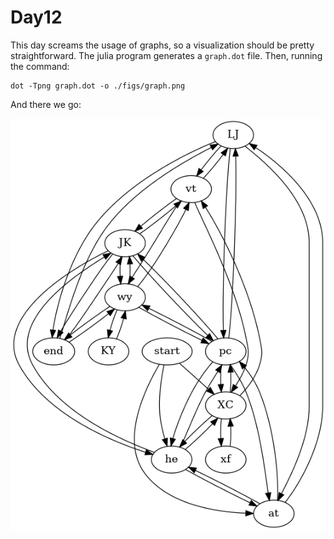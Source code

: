# Day12

This day screams the usage of graphs, so a visualization should be pretty
straightforward. The julia program generates a `graph.dot` file. Then, running
the command:

``` console
dot -Tpng graph.dot -o ./figs/graph.png
```

And there we go:

![graph](./figs/graph.png)
